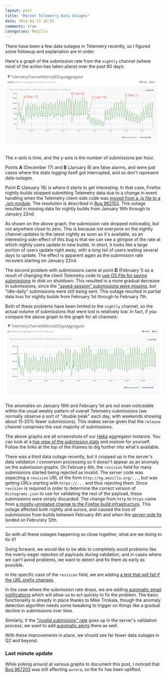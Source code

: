 ```yaml
---
layout: post
title: "Recent Telemetry Data Outages"
date: 2014-02-13 16:55
comments: true
categories: Mozilla
---
```


There have been a few data outages in Telemetry recently, so I figured some followup and explanation are in order.

Here's a graph of the submission rate from the `nightly` channel (where most of the action has taken place) over the past 60 days:

![Heka Graph of nightly submissions for the past 60 days][1]

The x-axis is time, and the y-axis is the number of submissions per hour.

Points **A** (December 17) and **B** (January 8) are false alarms, and were just cases where the stats logging itself got interrupted, and so don't represent data outages.

Point **C** (January 16) is where it starts to get interesting. In that case, Firefox nightly builds stopped submitting Telemetry data due to a change in event handling when the Telemetry client-side code was [moved from a .js file to a .jsm module][3].  The resolution is described in [Bug 962153][2].  This outage resulted in missing data for nightly builds from January 16th through to January 22nd.

As shown on the above graph, the submission rate dropped noticeably, but not anywhere close to zero.  This is because not everyone on the nightly channel updates to the latest nightly as soon as it's available, so an interesting side-effect of this bug is that we can see a glimpse of the rate at which nightly users update to new builds.  In short, it looks like a large portion of users update right away, with a long tail of users waiting several days to update. The effect is apparent again as the submission rate recovers starting on January 22nd.

The second problem with submissions came at point **D** (February 1) as a result of changing the client Telemetry code to [use OS.File for saving submissions][5] to disk on shutdown. This resulted in a more gradual decrease in submissions, since the ["saved-session" submissions were missing][4], but "idle-daily" submissions were still being sent. This outage resulted in partial data loss for nightly builds from February 1st through to February 7th.

Both of these problems have been limited to the `nightly` channel, so the actual volume of submissions that were lost is relatively low. In fact, if you compare the above graph to the graph for all channels:

![Heka Graph of all submissions for the past 60 days][7]

The anomalies on January 16th and February 1st are not even noticeable within the usual weekly pattern of overall Telemetry submissions (we normally observe a sort of "double peak" each day, with weekends showing about 15-20% fewer submissions). This makes sense given that the `release` channel comprises the vast majority of submissions.

The above graphs are all screenshots of our [Heka][9] aggregator instance. You can look at a [live view of the submission stats][8] and explore for yourself. Follow the links at the top of the iframes to dig further into what's available.

There was a third data outage recently, but it cropped up in the server's data validation / conversion processing so it doesn't appear as an anomaly on the submission graphs. On February 4th, the `revision` field for many submissions started being rejected as invalid. The server code was expecting a `revision` URL of the form `http://hg.mozilla.org/...`, but was getting URLs starting with `https://...` and thus rejecting them. Since `revision` is required in order to determine the correct version of `Histograms.json` to use for validating the rest of the payload, these submissions were simply discarded. The change from `http` to `https` came from [a mostly-unrelated change to the Firefox build infrastructure][10]. This outage affected both nightly and aurora, and caused the loss of submissions from builds between February 4th and when the [server-side fix][14] landed on Februrary 12th.

------------


So with all these outages happening so close together, what are we doing to fix it?

Going forward, we would like to be able to completely avoid problems like the overly-eager rejection of payloads during validation, and in cases where we can't avoid problems, we want to detect and fix them as early as possible.

In the specific case of the `revision` field, we are adding [a test that will fail if the URL prefix changes][11].

In the case where the submission rate drops, we are adding [automatic email notifications][6] which will allow us to act quickly to fix the problem. The basic functionality is already in place thanks to Mike Trinkala, though the anomaly detection algorithm needs some tweaking to trigger on things like a gradual decline in submissions over time.

Similarly, if the ["invalid submission" rate][12] goes up in the server's validation process, we want to add [automatic alerts][13] there as well.

With these improvements in place, we should see far fewer data outages in Q2 and beyond.


### Last minute update
While poking around at various graphs to document this post, I noticed that [Bug 967203][4] was still affecting `aurora`, so the fix has been uplifted.


[1]: images/telemetry_nightly20140213.png "Nightly submission rate for the past 60 days"
[2]: https://bugzilla.mozilla.org/show_bug.cgi?id=962153 "Bug 962153 - Drop in telemetry submissions since 2014-01-15"
[3]: https://bugzilla.mozilla.org/show_bug.cgi?id=913070 "Bug 913070 - Move TelemetryPing to a .jsm"
[4]: https://bugzilla.mozilla.org/show_bug.cgi?id=967203 "Bug 967203 - Telemetry doesn't save pending pings on shutdown"
[5]: https://bugzilla.mozilla.org/show_bug.cgi?id=839794 "Bug 839794 - Use OS.File in Telemetry"
[6]: https://bugzilla.mozilla.org/show_bug.cgi?id=962811 "Bug 962811 - Automatic e-mail notifications of Telemetry submission rate spikes & drops"
[7]: images/telemetry_all20140214.png "Overall submission rate for the past 60 days"
[8]: http://people.mozilla.org/~mreid/telemetry/logs.aggregate.html "Aggregate Telemetry submission stats"
[9]: http://hekad.readthedocs.org "Heka"
[10]: https://bugzilla.mozilla.org/show_bug.cgi?id=960571 "Bug 960571 - switch to https for build/test downloads and hg"
[11]: https://bugzilla.mozilla.org/show_bug.cgi?id=972324 "Bug 972324 - Test for changes of the revision value in payloads"
[12]: https://bugzilla.mozilla.org/show_bug.cgi?id=972887 "Bug 972887 - Log and monitor server-side validation statistics"
[13]: https://bugzilla.mozilla.org/show_bug.cgi?id=972889 "Bug 972889 - Automatic e-mail notifications of Telemetry validation error rate spikes & drops"
[14]: https://github.com/mozilla/telemetry-server/commit/1b8c1fb963d87dcccb9849f03a3b10587938e6ab "Add support for https urls in 'revision'"

